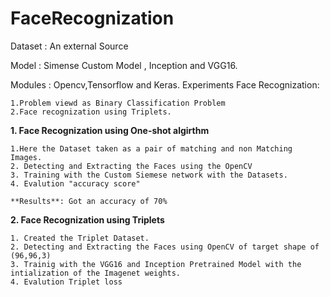 # FaceRecognization

Dataset : An external Source

Model : Simense Custom Model , Inception and VGG16.

Modules : Opencv,Tensorflow and Keras.
Experiments Face Recognization:

    1.Problem viewd as Binary Classification Problem
    2.Face recognization using Triplets.

**1. Face Recognization using One-shot algirthm**

    1.Here the Dataset taken as a pair of matching and non Matching Images.
    2. Detecting and Extracting the Faces using the OpenCV 
    3. Training with the Custom Siemese network with the Datasets.
    4. Evalution "accuracy score"
    
    **Results**: Got an accuracy of 70%

**2. Face Recognization using Triplets**

    1. Created the Triplet Dataset.
    2. Detecting and Extracting the Faces using OpenCV of target shape of (96,96,3)
    3. Trainig with the VGG16 and Inception Pretrained Model with the intialization of the Imagenet weights.
    4. Evalution Triplet loss

